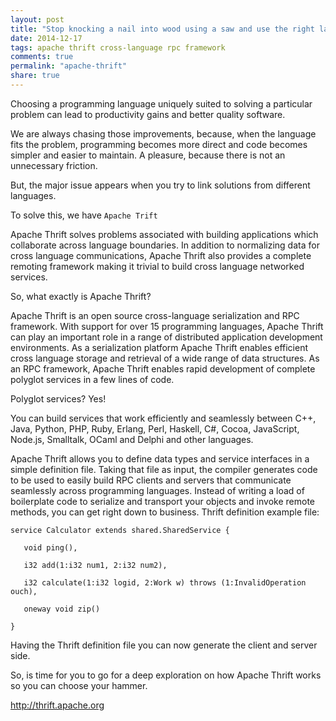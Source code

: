 ```yaml
---
layout: post
title: "Stop knocking a nail into wood using a saw and use the right language for the job"
date: 2014-12-17
tags: apache thrift cross-language rpc framework
comments: true
permalink: "apache-thrift"
share: true
---
```


Choosing a programming language uniquely suited to solving a particular problem can lead to productivity gains and better quality software. 

We are always chasing those improvements, because, when the language fits the problem, programming becomes more direct and code becomes simpler and easier to maintain. A pleasure, because there is not an unnecessary friction.

But, the major issue appears when you try to link solutions from different languages.

To solve this, we have `Apache Trift`

Apache Thrift solves problems associated with building applications which collaborate across language boundaries. In addition to normalizing data for cross language communications, Apache Thrift also provides a complete remoting framework making it trivial to build cross language networked services.

So, what exactly is Apache Thrift?

Apache Thrift is an open source cross-language serialization and RPC framework. With support for over 15 programming languages, Apache Thrift can play an important role in a range of distributed application development environments. As a serialization platform Apache Thrift enables efficient cross language storage and retrieval of a wide range of data structures. As an RPC framework, Apache Thrift enables rapid development of complete polyglot services in a few lines of code. 

Polyglot services? Yes!

You can build services that work efficiently and seamlessly between C++, Java, Python, PHP, Ruby, Erlang, Perl, Haskell, C#, Cocoa, JavaScript, Node.js, Smalltalk, OCaml and Delphi and other languages.

Apache Thrift allows you to define data types and service interfaces in a simple definition file. Taking that file as input, the compiler generates code to be used to easily build RPC clients and servers that communicate seamlessly across programming languages. Instead of writing a load of boilerplate code to serialize and transport your objects and invoke remote methods, you can get right down to business.
Thrift definition example file:

```
service Calculator extends shared.SharedService {

   void ping(),

   i32 add(1:i32 num1, 2:i32 num2),

   i32 calculate(1:i32 logid, 2:Work w) throws (1:InvalidOperation ouch),

   oneway void zip()

}

```

Having the Thrift definition file you can now generate the client and server side.

So, is time for you to go for a deep exploration on how Apache Thrift works so you can choose your hammer.

http://thrift.apache.org